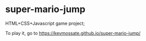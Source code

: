 # super-mario-jump
HTML+CSS+Javascript game project;

To play it, go to https://kevmossate.github.io/super-mario-jump/
